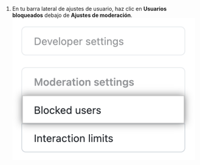 1. En tu barra lateral de ajustes de usuario, haz clic en **Usuarios bloqueados** debajo de **Ajustes de moderación**. ![Pestaña de usuarios bloqueados](/assets/images/help/settings/settings-sidebar-blocked-users.png)
